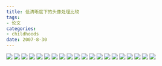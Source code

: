 ```yaml
---
title: 低清晰度下的头像处理比较
tags:
- 论文
categories:
- childhoods
date: 2007-8-30
---
```


![](face-detection-01.jpg)
![](face-detection-02.jpg)
![](face-detection-03.jpg)
![](face-detection-04.jpg)
![](face-detection-05.jpg)
![](face-detection-06.jpg)
![](face-detection-07.jpg)
![](face-detection-08.jpg)
![](face-detection-09.jpg)
![](face-detection-10.jpg)
![](face-detection-11.jpg)
![](face-detection-12.jpg)
![](face-detection-13.jpg)
![](face-detection-14.jpg)
![](face-detection-15.jpg)
![](face-detection-16.jpg)
![](face-detection-17.jpg)
![](face-detection-18.jpg)
![](face-detection-19.jpg)
![](face-detection-20.jpg)
